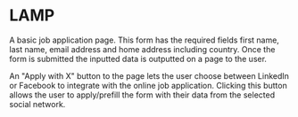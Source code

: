 # LAMP
A basic job application page. This form has the required fields first name, last name, email address and home address including country. Once the form is submitted the inputted data is outputted on a page to the user.

An "Apply with X" button to the page lets the user choose between LinkedIn or Facebook to integrate with the online job application. Clicking this button allows the user to apply/prefill the form with their data from the selected social network.
